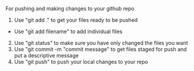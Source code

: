 For pushing and making changes to your github repo
1. Use "git add ." to get your files ready to be pushed
- Use "git add filename" to add individual files
2. Use "git status" to make sure you have only changed the files you want
3. Use "git commit -m "commit message" to get files staged for push and put a descriptive message
4. Use "git push" to push your local changes to your repo